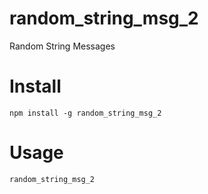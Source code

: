 # random_string_msg_2
Random String Messages

# Install
```npm
npm install -g random_string_msg_2
```

# Usage
```bash
random_string_msg_2
```